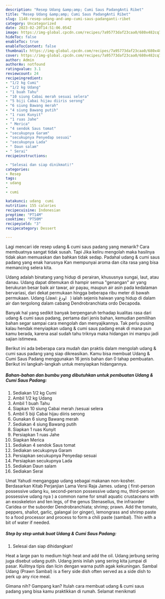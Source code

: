 ```yaml
---
description: "Resep Udang &amp;amp; Cumi Saus PadangAnti Ribet"
title: "Resep Udang &amp;amp; Cumi Saus PadangAnti Ribet"
slug: 1148-resep-udang-and-amp-cumi-saus-padanganti-ribet
category: Uncategorized
date: 2023-02-20T14:51:06.054Z
image: https://img-global.cpcdn.com/recipes/7a95773daf23caa0/680x482cq70/udang-cumi-saus-padang-foto-resep-utama.jpg
hideToc: false
enableToc: true
enableTocContent: false
thumbnail: https://img-global.cpcdn.com/recipes/7a95773daf23caa0/680x482cq70/udang-cumi-saus-padang-foto-resep-utama.jpg
cover: https://img-global.cpcdn.com/recipes/7a95773daf23caa0/680x482cq70/udang-cumi-saus-padang-foto-resep-utama.jpg
author: Admin
authorAv: notfound
ratingvalue: 3.1
reviewcount: 24
recipeingredient:
- "1/2 kg Cumi"
- "1/2 kg Udang"
- "1 buah Tahu"
- "10 siung Cabai merah sesuai selera"
- "5 biji Cabai hijau diiris serong"
- "6 siung Bawang merah"
- "4 siung Bawang putih"
- "1 ruas Kunyit"
- "1 ruas Jahe"
- " Merica"
- "4 sendok Saus tomat"
- "secukupnya Garam"
- "secukupnya Penyedap sesuai"
- "secukupnya Lada"
- " Daun salam"
- " Serai"
recipeinstructions:

- "Selesai dan siap dinikmati!"
categories:
- Resep
tags:
- udang
- 
- cumi

katakunci: udang  cumi 
nutrition: 155 calories
recipecuisine: Indonesian
preptime: "PT14M"
cooktime: "PT50M"
recipeyield: "3"
recipecategory: Dessert

---
```



Lagi mencari ide resep udang &amp; cumi saus padang yang menarik? Cara membuatnya sangat tidak susah. Tapi Jika keliru mengolah maka hasilnya tidak akan memuaskan dan bahkan tidak sedap. Padahal udang &amp; cumi saus padang yang enak harusnya Kan mempunyai aroma dan cita rasa yang bisa memancing selera kita.


Udang adalah binatang yang hidup di perairan, khususnya sungai, laut, atau danau. Udang dapat ditemukan di hampir semua &#34;genangan&#34; air yang berukuran besar baik air tawar, air payau, maupun air asin pada kedalaman bervariasi, dari dekat permukaan hingga beberapa ribu meter di bawah permukaan. Udang (Jawi: ‏ اودڠ ‎ ‎) ialah sejenis haiwan yang hidup di dalam air dan tergolong dalam cabang Dendrobranchiata ordo Decapoda.

Banyak hal yang sedikit banyak berpengaruh terhadap kualitas rasa dari udang &amp; cumi saus padang, pertama dari jenis bahan, kemudian pemilihan bahan segar sampai cara mengolah dan menyajikannya. Tak perlu pusing kalau hendak menyiapkan udang &amp; cumi saus padang enak di mana pun kamu berada, karena asal sudah tahu triknya maka hidangan ini mampu jadi sajian istimewa.


Berikut ini ada beberapa cara mudah dan praktis dalam mengolah udang &amp; cumi saus padang yang siap dikreasikan. Kamu bisa membuat Udang &amp; Cumi Saus Padang menggunakan 16 jenis bahan dan 0 tahap pembuatan. Berikut ini langkah-langkah untuk menyiapkan hidangannya.

<!--inarticleads1-->

##### Bahan-bahan dan bumbu yang dibutuhkan untuk pembuatan Udang &amp; Cumi Saus Padang:

1. Sediakan 1/2 kg Cumi
1. Ambil 1/2 kg Udang
1. Ambil 1 buah Tahu
1. Siapkan 10 siung Cabai merah /sesuai selera
1. Ambil 5 biji Cabai hijau diiris serong
1. Gunakan 6 siung Bawang merah
1. Sediakan 4 siung Bawang putih
1. Siapkan 1 ruas Kunyit
1. Persiapkan 1 ruas Jahe
1. Siapkan  Merica
1. Sediakan 4 sendok Saus tomat
1. Sediakan secukupnya Garam
1. Persiapkan secukupnya Penyedap sesuai
1. Persiapkan secukupnya Lada
1. Sediakan  Daun salam
1. Sediakan  Serai


Umat Yahudi menganggap udang sebagai makanan non-kosher. Berdasarkan Kitab Perjanjian Lama Versi Raja James. udang ( first-person possessive udang ku, second-person possessive udang mu, third-person possessive udang nya ) a common name for small aquatic crustaceans with an exoskeleton and ten legs, of the genus Stenasellus, the infraorder Caridea or the suborder Dendrobranchiata; shrimp; prawn. Add the tomato, peppers, shallot, garlic, galangal (or ginger), lemongrass and shrimp paste to a food processor and process to form a chili paste (sambal). Thin with a bit of water if needed. 

<!--inarticleads2-->

##### Step by step untuk buat Udang &amp; Cumi Saus Padang:


1. Selesai dan siap dihidangkan!

Heat a large pan to medium high heat and add the oil. Udang jerbung sering juga disebut udang putih. Udang jenis inilah yang sering kita jumpai di pasar. Kulitnya tipis dan licin dengan warna putih agak kekuningan. Sambal Udang (Prawn Sambal) is a fiery side dish often served as a side dish to perk up any rice meal. 

Gimana nih? Gampang kan? Itulah cara membuat udang &amp; cumi saus padang yang bisa kamu praktikkan di rumah. Selamat menikmati
